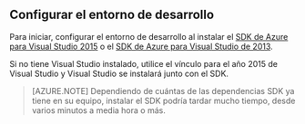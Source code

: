 ## <a name="setupdevenv"></a>Configurar el entorno de desarrollo

Para iniciar, configurar el entorno de desarrollo al instalar el [SDK de Azure para Visual Studio 2015](http://go.microsoft.com/fwlink/?linkid=518003) o el [SDK de Azure para Visual Studio de 2013](http://go.microsoft.com/fwlink/?LinkID=324322).

Si no tiene Visual Studio instalado, utilice el vínculo para el año 2015 de Visual Studio y Visual Studio se instalará junto con el SDK.

>[AZURE.NOTE] Dependiendo de cuántas de las dependencias SDK ya tiene en su equipo, instalar el SDK podría tardar mucho tiempo, desde varios minutos a media hora o más.
